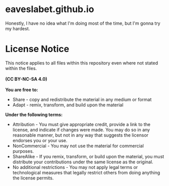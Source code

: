# eaveslabet.github.io

Honestly, I have no idea what I'm doing most of the time, but I'm gonna try my hardest.

# License Notice

This notice applies to all files within this repository even where not stated within the files.<br>
<br>
<strong>(CC BY-NC-SA 4.0)</strong><br>
<br>
<strong>You are free to:</strong><br>
<ul>
  <li>Share - copy and redistribute the material in any medium or format</li>
  <li>Adapt - remix, transform, and build upon the material</li>
</ul>
<strong>Under the following terms:</strong><br>
<ul>
  <li>Attribution - You must give appropriate credit, provide a link to the license, and indicate if changes were made. You may do so in any reasonable manner, but not in any way that suggests the licensor endorses you or your use.</li>
  <li>NonCommercial - You may not use the material for commercial purposes.</li>
  <li>ShareAlike - If you remix, transform, or build upon the material, you must distribute your contributions under the same license as the original.</li>
  <li>No additional restrictions - You may not apply legal terms or technological measures that legally restrict others from doing anything the license permits.</li>
</ul>

